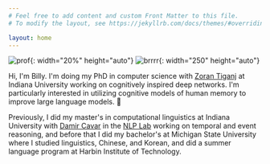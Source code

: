 ```yaml
---
# Feel free to add content and custom Front Matter to this file.
# To modify the layout, see https://jekyllrb.com/docs/themes/#overriding-theme-defaults

layout: home
---
```

![prof](../assets/images/prof.png){: width="20%" height="auto"}
![brrrr](../assets/images/brrrr.jpg){: width="250" height="auto"}

Hi, I'm Billy. I'm doing my PhD in computer science with [Zoran Tiganj](https://homes.luddy.indiana.edu/ztiganj/) at Indiana University working on cognitively inspired deep networks. I'm particularly interested in utilizing cognitive models of human memory to improve large language models. 👻

Previously, I did my master's in computational linguistics at Indiana University with [Damir Cavar](https://damir.cavar.me/) in the [NLP Lab](https://nlp-lab.org/) working on temporal and event reasoning, and before that I did my bachelor's at Michigan State University where I studied linguistics, Chinese, and Korean, and did a summer language program at Harbin Institute of Technology.